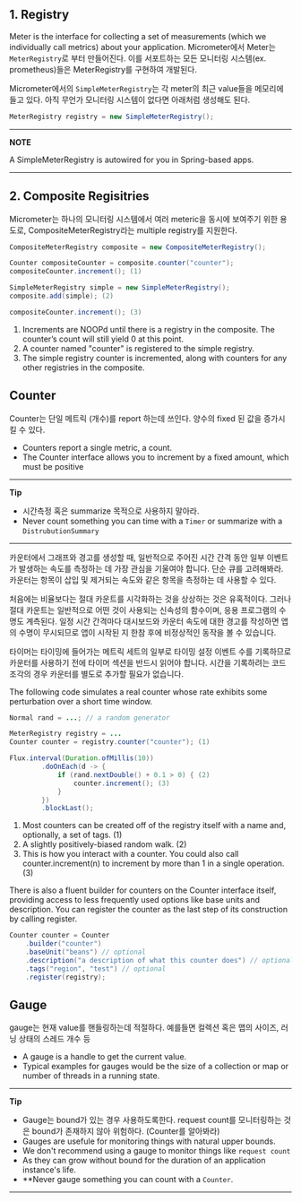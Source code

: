 ## 1. Registry 
Meter is the interface for collecting a set of measurements (which we individually call metrics) about your application. 
Micrometer에서 Meter는 `MeterRegistry`로 부터 만들어진다. 이를 서포트하는 모든 모니터링 시스템(ex. prometheus)들은 MeterRegistry를 구현하여 개발된다.

Micrometer에서의 `SimpleMeterRegistry`는 각 meter의 최근 value들을 메모리에 들고 있다. 아직 무언가 모니터링 시스템이 없다면 아래처럼 생성해도 된다.
```java
MeterRegistry registry = new SimpleMeterRegistry();
```
---
**NOTE**

A SimpleMeterRegistry is autowired for you in Spring-based apps.

---

## 2. Composite Regisitries
Micrometer는 하나의 모니터링 시스템에서 여러 meteric을 동시에 보여주기 위한 용도로, CompositeMeterRegistry라는 multiple registry를 지원한다.
```java
CompositeMeterRegistry composite = new CompositeMeterRegistry();

Counter compositeCounter = composite.counter("counter");
compositeCounter.increment(); (1)

SimpleMeterRegistry simple = new SimpleMeterRegistry();
composite.add(simple); (2)

compositeCounter.increment(); (3)
```

1. Increments are NOOPd until there is a registry in the composite. The counter’s count will still yield 0 at this point.
2. A counter named "counter" is registered to the simple registry.
3. The simple registry counter is incremented, along with counters for any other registries in the composite.



## Counter
Counter는 단일 메트릭 (개수)를 report 하는데 쓰인다. 양수의 fixed 된 값을 증가시킬 수 있다. 
- Counters report a single metric, a count.
- The Counter interface allows you to increment by a fixed amount, which must be positive

---
**Tip**

- 시간측정 혹은 summarize 목적으로 사용하지 말아라. 
- Never count something you can time with a `Timer` or summarize with a `DistrubutionSummary`

---
카운터에서 그래프와 경고를 생성할 때, 일반적으로 주어진 시간 간격 동안 일부 이벤트가 발생하는 속도를 측정하는 데 가장 관심을 기울여야 합니다.
단순 큐를 고려해봐라. 카운터는 항목이 삽입 및 제거되는 속도와 같은 항목을 측정하는 데 사용할 수 있다.

처음에는 비율보다는 절대 카운트를 시각화하는 것을 상상하는 것은 유혹적이다. 그러나 절대 카운트는 일반적으로 어떤 것이 사용되는 신속성의 함수이며, 응용 프로그램의 수명도 계측된다.
일정 시간 간격마다 대시보드와 카운터 속도에 대한 경고를 작성하면 앱의 수명이 무시되므로 앱이 시작된 지 한참 후에 비정상적인 동작을 볼 수 있습니다.

타이머는 타이밍에 들어가는 메트릭 세트의 일부로 타이밍 설정 이벤트 수를 기록하므로 카운터를 사용하기 전에 타이머 섹션을 반드시 읽어야 합니다.
시간을 기록하려는 코드 조각의 경우 카운터를 별도로 추가할 필요가 없습니다.

The following code simulates a real counter whose rate exhibits some perturbation over a short time window.

```java
Normal rand = ...; // a random generator

MeterRegistry registry = ...
Counter counter = registry.counter("counter"); (1)

Flux.interval(Duration.ofMillis(10))
        .doOnEach(d -> {
            if (rand.nextDouble() + 0.1 > 0) { (2)
                counter.increment(); (3)
            }
        })
        .blockLast();
```

1. Most counters can be created off of the registry itself with a name and, optionally, a set of tags. (1)
2. A slightly positively-biased random walk. (2) 
3. This is how you interact with a counter. You could also call counter.increment(n) to increment by more than 1 in a single operation. (3)

There is also a fluent builder for counters on the Counter interface itself, providing access to less frequently used options like base units and description. You can register the counter as the last step of its construction by calling register.

```java
Counter counter = Counter
    .builder("counter")
    .baseUnit("beans") // optional
    .description("a description of what this counter does") // optional
    .tags("region", "test") // optional
    .register(registry);
```

## Gauge
gauge는 현재 value를 핸들링하는데 적절하다. 예를들면 컬렉션 혹은 맵의 사이즈, 러닝 상태의 스레드 개수 등
- A gauge is a handle to get the current value.
- Typical examples for gauges would be the size of a collection or map or number of threads in a running state.

---
**Tip**

- Gauge는 bound가 있는 경우 사용하도록한다. request count를 모니터링하는 것은 bound가 존재하지 않아 위험하다. (Counter를 알아봐라)
- Gauges are usefule for monitoring things with natural upper bounds. 
- We don't recommend using a gauge to monitor things like `request count`
- As they can grow without bound for the duration of an application instance's life.
- **Never gauge something you can count with a `Counter`.

---

